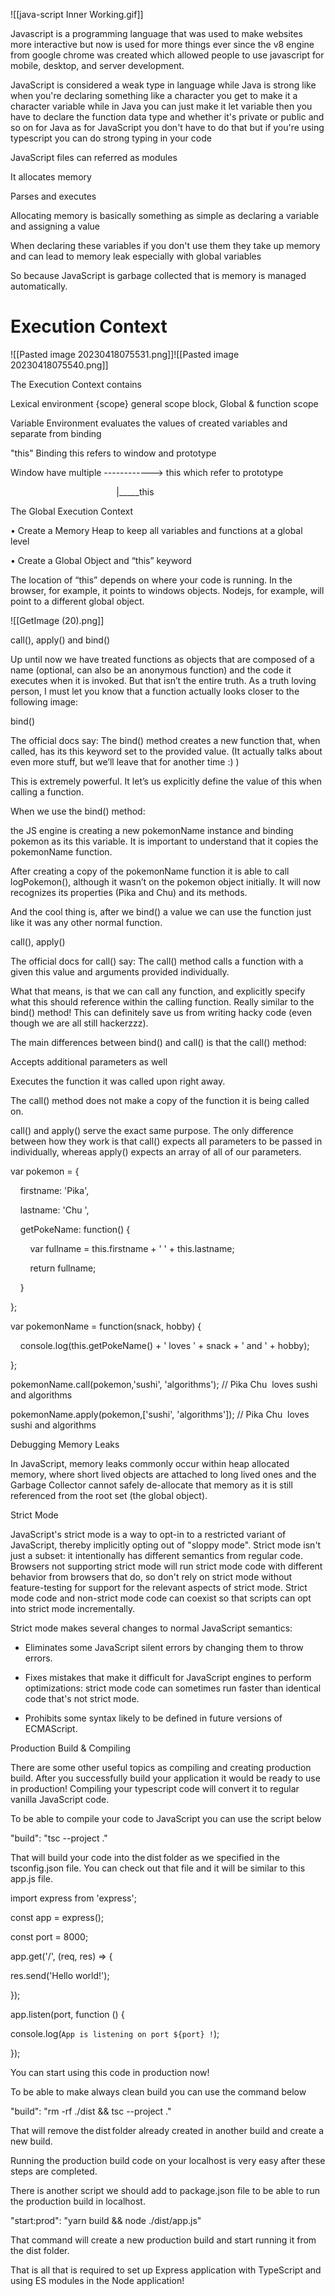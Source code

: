 ![[java-script Inner Working.gif]]

Javascript is a programming language that was used to make websites more interactive but now is used for more things ever since the v8 engine from google chrome was created which allowed people to use javascript for mobile, desktop, and server development.

JavaScript is considered a weak type in language while Java is strong like when you're declaring something like a character you get to make it a character variable while in Java you can just make it let variable then you have to declare the function data type and whether it's private or public and so on for Java as for JavaScript you don't have to do that but if you're using typescript you can do strong typing in your code  

JavaScript files can referred as modules



It allocates memory 

Parses and executes 

Allocating memory is basically something as simple as declaring a variable and assigning a value 

When declaring these variables if you don't use them they take up memory and can lead to memory leak especially with global variables 

So because JavaScript is garbage collected that is memory is managed automatically.


# Execution Context

![[Pasted image 20230418075531.png]]![[Pasted image 20230418075540.png]]

The Execution Context contains 

Lexical environment {scope} general scope block, Global & function scope 

Variable Environment evaluates the values of created variables and separate from binding 

"this" Binding this refers to window and prototype 

Window have multiple ------------> this which refer to prototype 

                                           |_____this 

The Global Execution Context 

• Create a Memory Heap to keep all variables and functions at a global level 

• Create a Global Object and “this” keyword 

The location of “this” depends on where your code is running. In the browser, for example, it points to windows objects. Nodejs, for example, will point to a different global object.


![[GetImage (20).png]]

call(), apply() and bind() 

Up until now we have treated functions as objects that are composed of a name (optional, can also be an anonymous function) and the code it executes when it is invoked. But that isn’t the entire truth. As a truth loving person, I must let you know that a function actually looks closer to the following image: 

bind() 

The official docs say: The bind() method creates a new function that, when called, has its this keyword set to the provided value. (It actually talks about even more stuff, but we’ll leave that for another time :) ) 

This is extremely powerful. It let’s us explicitly define the value of this when calling a function. 

When we use the bind() method: 

the JS engine is creating a new pokemonName instance and binding pokemon as its this variable. It is important to understand that it copies the pokemonName function. 

After creating a copy of the pokemonName function it is able to call logPokemon(), although it wasn’t on the pokemon object initially. It will now recognizes its properties (Pika and Chu) and its methods. 

And the cool thing is, after we bind() a value we can use the function just like it was any other normal function.  

call(), apply() 

The official docs for call() say: The call() method calls a function with a given this value and arguments provided individually. 

What that means, is that we can call any function, and explicitly specify what this should reference within the calling function. Really similar to the bind() method! This can definitely save us from writing hacky code (even though we are all still hackerzzz). 

The main differences between bind() and call() is that the call() method: 

Accepts additional parameters as well 

Executes the function it was called upon right away. 

The call() method does not make a copy of the function it is being called on. 

call() and apply() serve the exact same purpose. The only difference between how they work is that call() expects all parameters to be passed in individually, whereas apply() expects an array of all of our parameters.  

var pokemon = { 

    firstname: 'Pika', 

    lastname: 'Chu ', 

    getPokeName: function() { 

        var fullname = this.firstname + ' ' + this.lastname; 

        return fullname; 

    } 

}; 

var pokemonName = function(snack, hobby) { 

    console.log(this.getPokeName() + ' loves ' + snack + ' and ' + hobby); 

}; 

pokemonName.call(pokemon,'sushi', 'algorithms'); // Pika Chu  loves sushi and algorithms 

pokemonName.apply(pokemon,['sushi', 'algorithms']); // Pika Chu  loves sushi and algorithms




Debugging Memory Leaks 

In JavaScript, memory leaks commonly occur within heap allocated memory, where short lived objects are attached to long lived ones and the Garbage Collector cannot safely de-allocate that memory as it is still referenced from the root set (the global object).




Strict Mode 

JavaScript's strict mode is a way to opt-in to a restricted variant of JavaScript, thereby implicitly opting out of "sloppy mode". Strict mode isn't just a subset: it intentionally has different semantics from regular code. Browsers not supporting strict mode will run strict mode code with different behavior from browsers that do, so don't rely on strict mode without feature-testing for support for the relevant aspects of strict mode. Strict mode code and non-strict mode code can coexist so that scripts can opt into strict mode incrementally. 

Strict mode makes several changes to normal JavaScript semantics: 

-   Eliminates some JavaScript silent errors by changing them to throw errors. 
    
-   Fixes mistakes that make it difficult for JavaScript engines to perform optimizations: strict mode code can sometimes run faster than identical code that's not strict mode. 
    
-   Prohibits some syntax likely to be defined in future versions of ECMAScript.





Production Build & Compiling 

There are some other useful topics as compiling and creating production build. After you successfully build your application it would be ready to use in production! Compiling your typescript code will convert it to regular vanilla JavaScript code. 

To be able to compile your code to JavaScript you can use the script below 

"build": "tsc --project ." 

That will build your code into the dist folder as we specified in the tsconfig.json file. You can check out that file and it will be similar to this app.js file. 

import express from 'express'; 

const app = express(); 

const port = 8000; 

app.get('/', (req, res) => { 

res.send('Hello world!'); 

}); 

app.listen(port, function () { 

console.log(`App is listening on port ${port} !`); 

}); 

You can start using this code in production now! 

To be able to make always clean build you can use the command below 

"build": "rm -rf ./dist && tsc --project ." 

That will remove the dist folder already created in another build and create a new build. 

Running the production build code on your localhost is very easy after these steps are completed. 

There is another script we should add to package.json file to be able to run the production build in localhost. 

"start:prod": "yarn build && node ./dist/app.js" 

That command will create a new production build and start running it from the dist folder. 

That is all that is required to set up Express application with TypeScript and using ES modules in the Node application!